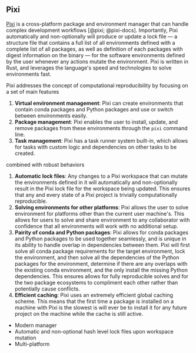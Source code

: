 ## Pixi

[Pixi](https://www.pixi.sh/) is a cross-platform package and environment manager that can handle complex development workflows [@pixi; @pixi-docs].
Importantly, Pixi automatically and non-optionally will produce or update a lock file &mdash; a structure file that contains a full list of all environments defined with a complete list of all packages, as well as definition of each packages with digest information on the binary &mdash; for the software environments defined by the user whenever any actions mutate the environment.
Pixi is written in Rust, and leverages the language's speed and technologies to solve environments fast.

Pixi addresses the concept of computational reproducibility by focusing on a set of main features

1. **Virtual environment management**: Pixi can create environments that contain conda packages and Python packages and use or switch between environments easily.
1. **Package management**: Pixi enables the user to install, update, and remove packages from these environments through the `pixi` command line.
1. **Task management**: Pixi has a task runner system built-in, which allows for tasks with custom logic and dependencies on other tasks to be created.

combined with robust behaviors

1. **Automatic lock files**: Any changes to a Pixi workspace that can mutate the environments defined in it will automatically and non-optionally result in the Pixi lock file for the workspace being updated.
This ensures that any and every state of a Pixi project is trivially computationally reproducible.
1. **Solving environments for other platforms**: Pixi allows the user to solve environment for platforms other than the current user machine's.
This allows for users to solve and share environment to any collaborator with confidence that all environments will work with no additional setup.
1. **Pairity of conda and Python packages**: Pixi allows for conda packages and Python packages to be used together seamlessly, and is unique in its ability to handle overlap in dependencies between them.
Pixi will first solve all conda package requirements for the target environment, lock the environment, and then solve all the dependencies of the Python packages for the environment, determine if there are any overlaps with the existing conda environment, and the only install the missing Python dependencies.
This ensures allows for fully reproducible solves and for the two package ecosystems to compliment each other rather than potentially cause conflicts.
1. **Efficient caching**: Pixi uses an extremely efficient global caching scheme.
This means that the first time a package is installed on a machine with Pixi is the slowest is will ever be to install it for any future project on the machine while the cache is still active.


* Modern manager
* Automatic and non-optional hash level lock files upon workspace mutation
* Multi-platform
